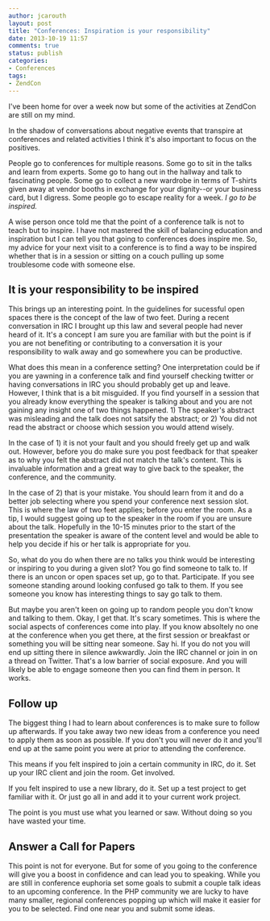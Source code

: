 ```yaml
---
author: jcarouth
layout: post
title: "Conferences: Inspiration is your responsibility"
date: 2013-10-19 11:57
comments: true
status: publish
categories: 
- Conferences
tags:
- ZendCon
---
```


I've been home for over a week now but some of the activities at ZendCon are still on my mind.

In the shadow of conversations about negative events that transpire at conferences and related activities I think it's also important to focus on the positives.

People go to conferences for multiple reasons. Some go to sit in the talks and learn from experts. Some go to hang out in the hallway and talk to fascinating people. Some go to collect a new wardrobe in terms of T-shirts given away at vendor booths in exchange for your dignity--or your business card, but I digress. Some people go to escape reality for a week. *I go to be inspired.*

A wise person once told me that the point of a conference talk is not to teach but to inspire. I have not mastered the skill of balancing education and inspiration but I can tell you that going to conferences does inspire me. So, my advice for your next visit to a conference is to find a way to be inspired whether that is in a session or sitting on a couch pulling up some troublesome code with someone else.

## It is your responsibility to be inspired

This brings up an interesting point. In the guidelines for sucessful open spaces there is the concept of the law of two feet. During a recent conversation in IRC I brought up this law and several people had never heard of it. It's a concept I am sure you are familiar with but the point is if you are not benefiting or contributing to a conversation it is your responsibility to walk away and go somewhere you can be productive.

What does this mean in a conference setting? One interpretation could be if you are yawning in a conference talk and find yourself checking twitter or having conversations in IRC you should probably get up and leave. However, I think that is a bit misguided. If you find yourself in a session that you already know everything the speaker is talking about and you are not gaining any insight one of two things happened. 1) The speaker's abstract was misleading and the talk does not satsify the abstract; or 2) You did not read the abstract or choose which session you would attend wisely.

In the case of 1) it is not your fault and you should freely get up and walk out. However, before you do make sure you post feedback for that speaker as to why you felt the abstract did not match the talk's content. This is invaluable information and a great way to give back to the speaker, the conference, and the community.

In the case of 2) that is your mistake. You should learn from it and do a better job selecting where you spend your conference next session slot. This is where the law of two feet applies; before you enter the room. As a tip, I would suggest going up to the speaker in the room if you are unsure about the talk. Hopefully in the 10-15 minutes prior to the start of the presentation the speaker is aware of the content level and would be able to help you decide if his or her talk is appropriate for you.

So, what do you do when there are no talks you think would be interesting or inspiring to you during a given slot? You go find someone to talk to. If there is an uncon or open spaces set up, go to that. Participate. If you see someone standing around looking confused go talk to them. If you see someone you know has interesting things to say go talk to them.

But maybe you aren't keen on going up to random people you don't know and talking to them. Okay, I get that. It's scary sometimes. This is where the social aspects of conferences come into play. If you know absoltely no one at the conference when you get there, at the first session or breakfast or something you will be sitting near someone. Say hi. If you do not you will end up sitting there in silence awkwardly. Join the IRC channel or join in on a thread on Twitter. That's a low barrier of social exposure. And you will likely be able to engage someone then you can find them in person. It works.

## Follow up

The biggest thing I had to learn about conferences is to make sure to follow up afterwards. If you take away two new ideas from a conference you need to apply them as soon as possible. If you don't you will never do it and you'll end up at the same point you were at prior to attending the conference.

This means if you felt inspired to join a certain community in IRC, do it. Set up your IRC client and join the room. Get involved.

If you felt inspired to use a new library, do it. Set up a test project to get familiar with it. Or just go all in and add it to your current work project.

The point is you must use what you learned or saw. Without doing so you have wasted your time.

## Answer a Call for Papers

This point is not for everyone. But for some of you going to the conference will give you a boost in confidence and can lead you to speaking. While you are still in conference euphoria set some goals to submit a couple talk ideas to an upcoming conference. In the PHP community we are lucky to have many smaller, regional conferences popping up which will make it easier for you to be selected. Find one near you and submit some ideas.
